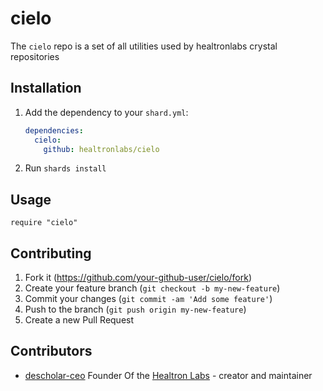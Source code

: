# cielo

The `cielo` repo is a set of all utilities used by healtronlabs crystal repositories

## Installation

1. Add the dependency to your `shard.yml`:

   ```yaml
   dependencies:
     cielo:
       github: healtronlabs/cielo
   ```

2. Run `shards install`

## Usage

```crystal
require "cielo"
```

## Contributing

1. Fork it (<https://github.com/your-github-user/cielo/fork>)
2. Create your feature branch (`git checkout -b my-new-feature`)
3. Commit your changes (`git commit -am 'Add some feature'`)
4. Push to the branch (`git push origin my-new-feature`)
5. Create a new Pull Request

## Contributors

- [descholar-ceo](https://github.com/descholar-ceo) Founder Of the [Healtron Labs](https://github.com/healtronlabs) - creator and maintainer
